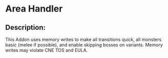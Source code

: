 # Area Handler
## Description:
This Addon uses memory writes to make all transitions quick, all monsters basic (melee if possible), and enable skipping bosses on variants.
Memory writes may violate CNE TOS and EULA.